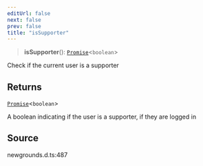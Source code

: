 ```yaml
---
editUrl: false
next: false
prev: false
title: "isSupporter"
---
```


> **isSupporter**(): [`Promise`](https://developer.mozilla.org/docs/Web/JavaScript/Reference/Global_Objects/Promise)\<`boolean`\>

Check if the current user is a supporter

## Returns

[`Promise`](https://developer.mozilla.org/docs/Web/JavaScript/Reference/Global_Objects/Promise)\<`boolean`\>

A boolean indicating if the user is a supporter, if they are logged in

## Source

newgrounds.d.ts:487
